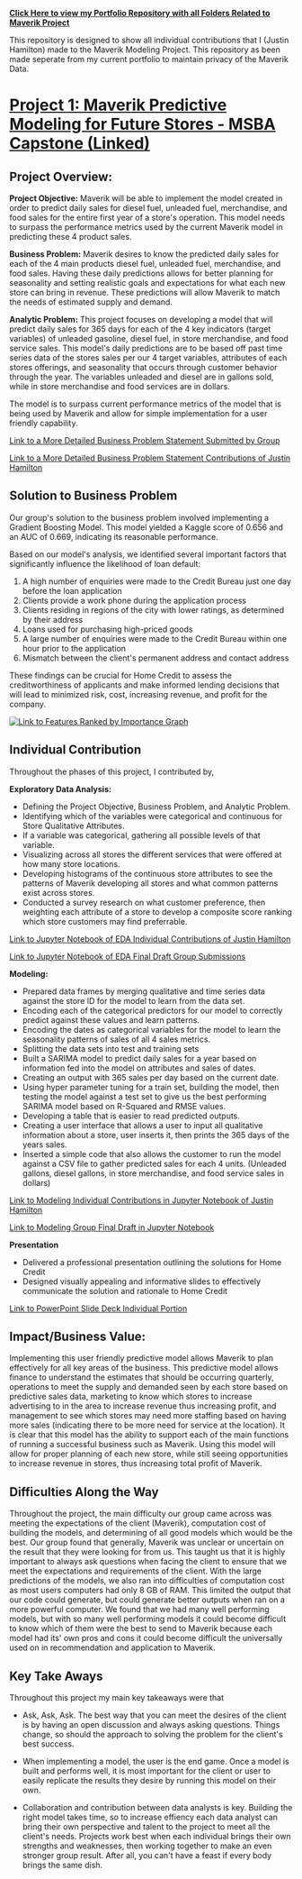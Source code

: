 
**[Click Here to view my Portfolio Repository with all Folders Related to Maverik Project](https://github.com/justinhamilton125/Justin_Hamilton_Maverik_Project_Portfolio)**

This repository is designed to show all individual contributions that I (Justin Hamilton) made to the Maverik Modeling Project. This repository as been made seperate from my current portfolio to maintain privacy of the Maverik Data.

# [Project 1: Maverik Predictive Modeling for Future Stores - MSBA Capstone (Linked)](https://github.com/justinhamilton125/Justin_Hamilton_Maverik_Project_Portfolio/tree/main/Project%201:%20Maverik%20Modeling%20Project)

## Project Overview:

**Project Objective:** 
Maverik will be able to implement the model created in order to predict daily sales for diesel fuel, unleaded fuel, merchandise, and food sales for the entire first year of a store's operation. This model needs to surpass the performance metrics used by the current Maverik model in predicting these 4 product sales. 

**Business Problem:**
Maverik desires to know the predicted daily sales for each of the 4 main products diesel fuel, unleaded fuel, merchandise, and food sales. Having these daily predictions allows for better planning for seasonality and setting realistic goals and expectations for what each new store can bring in revenue. These predictions will allow Maverik to match the needs of estimated supply and demand. 


**Analytic Problem:**
This project focuses on developing a model that will predict daily sales for 365 days for each of the 4 key indicators (target variables) of unleaded gasoline, diesel fuel, in store merchandise, and food service sales. This model's daily predictions are to be based off past time series data of the stores sales per our 4 target variables, attributes of each stores offerings, and seasonality that occurs through customer behavior through the year. The variables unleaded and diesel are in gallons sold, while in store merchandise and food services are in dollars. 

The model is to surpass current performance metrics of the model that is being used by Maverik and allow for simple implementation for a user friendly capability. 



[Link to a More Detailed Business Problem Statement Submitted by Group](https://github.com/justinhamilton125/IS-6813-Maverick-Case-Competition/blob/main/Business%20Problem%20Statement%20Final%20Draft/IS%206813%20Maverick%20Business%20Problem%20Statement.pdf)


[Link to a More Detailed Business Problem Statement Contributions of Justin Hamilton](https://github.com/justinhamilton125/Justin_Hamilton_Maverik_Project_Portfolio/blob/main/Project%201%3A%20Maverik%20Modeling%20Project/Business%20Problem%20Statement%20Files/Business%20Problem%20Statement%20Justin%20Hamilton%20Individual%20Contributition.pdf)


## Solution to Business Problem
Our group's solution to the business problem involved implementing a Gradient Boosting Model. This model yielded a Kaggle score of 0.656 and an AUC of 0.669, indicating its reasonable performance.

Based on our model's analysis, we identified several important factors that significantly influence the likelihood of loan default:

1. A high number of enquiries were made to the Credit Bureau just one day before the loan application
2. Clients provide a work phone during the application process
3. Clients residing in regions of the city with lower ratings, as determined by their address
4. Loans used for purchasing high-priced goods
5. A large number of enquiries were made to the Credit Bureau within one hour prior to the application
6. Mismatch between the client's permanent address and contact address

These findings can be crucial for Home Credit to assess the creditworthiness of applicants and make informed lending decisions that will lead to minimized risk, cost, increasing revenue, and profit for the company.


[![Link to Features Ranked by Importance Graph](https://github.com/justinhamilton125/Justin_Hamilton_Portfolio/blob/main/Project%201%3A%20Home%20Credit%20Default%20Model%20Files/Images/Feature%20Importance%20Solution%20Graph.png)](https://github.com/justinhamilton125/Justin_Hamilton_Portfolio/blob/main/Project%201%3A%20Home%20Credit%20Default%20Model%20Files/Images/Feature%20Importance%20Solution%20Graph.png)


## Individual Contribution

Throughout the phases of this project, I contributed by,

**Exploratory Data Analysis:**

- Defining the Project Objective, Business Problem, and Analytic Problem.
- Identifying which of the variables were categorical and continuous for Store Qualitative Attributes.
- If a variable was categorical, gathering all possible levels of that variable.
- Visualizing across all stores the different services that were offered at how many store locations.
- Developing histograms of the continuous store attributes to see the patterns of Maverik developing all stores and what common patterns exist across stores.
- Conducted a survey research on what customer preference, then weighting each attribute of a store to develop a composite score ranking which store customers may find preferrable. 


[Link to Jupyter Notebook of EDA Individual Contributions of Justin Hamilton](https://github.com/justinhamilton125/Justin_Hamilton_Maverik_Project_Portfolio/blob/main/Project%201%3A%20Maverik%20Modeling%20Project/Exploratory%20Data%20Analysis%20Files/Justin%20Hamilton%20EDA%20(2).ipynb)


[Link to Jupyter Notebook of EDA Final Draft Group Submissions](https://github.com/justinhamilton125/IS-6813-Maverick-Case-Competition/blob/main/EDA%20Final%20Draft/Group%207%20EDA%20Final%20Draft.ipynb)


**Modeling:**

- Prepared data frames by merging qualitative and time series data against the store ID for the model to learn from the data set.
- Encoding each of the categorical predictors for our model to correctly predict against these values and learn patterns.
- Encoding the dates as categorical variables for the model to learn the seasonality patterns of sales of all 4 sales metrics.
- Splitting the data sets into test and training sets
- Built a SARIMA model to predict daily sales for a year based on information fed into the model on attributes and sales of dates.
- Creating an output with 365 sales per day based on the current date.
- Using hyper parameter tuning for a train set, building the model, then testing the model against a test set to give us the best performing SARIMA model based on R-Squared and RMSE values. 
- Developing a table that is easier to read predicted outputs.
- Creating a user interface that allows a user to input all qualitative information about a store, user inserts it, then prints the 365 days of the years sales.
- Inserted a simple code that also allows the customer to run the model against a CSV file to gather predicted sales for each 4 units. (Unleaded gallons, diesel gallons, in store merchandise, and food service sales in dollars)


[Link to Modeling Individual Contributions in Jupyter Notebook of Justin Hamilton](https://github.com/justinhamilton125/Justin_Hamilton_Maverik_Project_Portfolio/blob/main/Project%201%3A%20Maverik%20Modeling%20Project/Modeling%20Files/Justin%20Hamilton%20Modeling%20Contribution%20October%2030%2C%202023.ipynb)

[Link to Modeling Group Final Draft in Jupyter Notebook](https://github.com/justinhamilton125/IS-6813-Maverick-Case-Competition/blob/main/Model%20Final%20Draft/Capstone%20Modeling%20Assignment%20Group%207%20(1).ipynb)


**Presentation**
- Delivered a professional presentation outlining the solutions for Home Credit
- Designed visually appealing and informative slides to effectively communicate the solution and rationale to Home Credit

[Link to PowerPoint Slide Deck Individual Portion](https://github.com/justinhamilton125/Justin_Hamilton_Portfolio/blob/main/Project%201%3A%20Home%20Credit%20Default%20Model%20Files/Justin%20Hamilton%20Presentation%20Portion%20Slide%20Deck.pptx)

## Impact/Business Value:

Implementing this user friendly predictive model allows Maverik to plan effectively for all key areas of the business. This predictive model allows finance to understand the estimates that should be occurring quarterly, operations to meet the supply and demanded seen by each store based on predictive sales data, marketing to know which stores to increase advertising to in the area to increase revenue thus increasing profit, and management to see which stores may need more staffing based on having more sales (indicating there to be more need for service at the location). It is clear that this model has the ability to support each of the main functions of running a successful business such as Maverik. Using this model will allow for proper planning of each new store, while still seeing opportunities to increase revenue in stores, thus increasing total profit of Maverik.  

## Difficulties Along the Way

Throughout the project, the main difficulty our group came across was meeting the expectations of the client (Maverik), computation cost of building the models, and determining of all good models which would be the best. Our group found that generally, Maverik was unclear or uncertain on the result that they were looking for from us. This taught us that it is highly important to always ask questions when facing the client to ensure that we meet the expectations and requirements of the client. With the large predictions of the models, we also ran into difficulties of computation cost as most users computers had only 8 GB of RAM. This limited the output that our code could generate, but could generate better outputs when ran on a more powerful computer. We found that we had many well performing models, but with so many well performing models it could become difficult to know which of them were the best to send to Maverik because each model had its' own pros and cons it could become difficult the universally used on in recommendation and application to Maverik. 

## Key Take Aways
Throughout this project my main key takeaways were that 
- Ask, Ask, Ask. The best way that you can meet the desires of the client is by having an open discussion and always asking questions. Things change, so should the approach to solving the problem for the client's best success.

- When implementing a model, the user is the end game. Once a model is built and performs well, it is most important for the client or user to easily replicate the results they desire by running this model on their own. 

- Collaboration and contribution between data analysts is key. Building the right model takes time, so to increase effiency each data analyst can bring their own perspective and talent to the project to meet all the client's needs. Projects work best when each individual brings their own strengths and weaknesses, then working together to make an even stronger group result. After all, you can't have a feast if every body brings the same dish.
